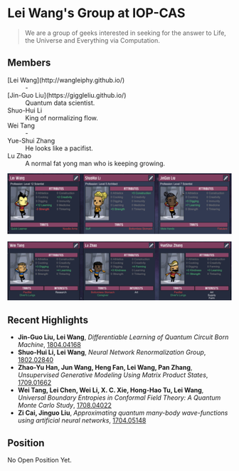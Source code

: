 # Lei Wang's Group at IOP-CAS
> We are a group of geeks interested in seeking for the answer to Life, the Universe and Everything via Computation.  

## Members
<dl>
<dt> [Lei Wang](http://wangleiphy.github.io/) </dt><dd>-</dd>
<dt> [Jin-Guo Liu](https://giggleliu.github.io/)</dt><dd>Quantum data scientist.</dd>
<dt> Shuo-Hui Li</dt><dd>King of normalizing flow.</dd>
<dt> Wei Tang</dt><dd>-</dd>
<dt> Yue-Shui Zhang</dt><dd>He looks like a pacifist.</dd>
<dt> Lu Zhao</dt><dd>A normal fat yong man who is keeping growing.</dd>
</dl>

![](/static/img/leiwanggroup.png)

![](/static/img/leiwanggroup-2.png)

## Recent Highlights

* **Jin-Guo Liu, Lei Wang**, *Differentiable Learning of Quantum Circuit Born Machine*, [1804.04168](https://arxiv.org/abs/1804.04168) 
* **Shuo-Hui Li, Lei Wang**, *Neural Network Renormalization Group*, [1802.02840](https://arxiv.org/abs/1802.02840) 
* **Zhao-Yu Han, Jun Wang, Heng Fan, Lei Wang, Pan Zhang**, *Unsupervised Generative Modeling Using Matrix Product States*, [1709.01662](https://arxiv.org/abs/1709.01662)
* **Wei Tang, Lei Chen, Wei Li, X. C. Xie, Hong-Hao Tu, Lei Wang**, *Universal Boundary Entropies in Conformal Field Theory: A Quantum Monte  Carlo Study*, [1708.04022](https://arxiv.org/abs/1708.04022) 
* **Zi Cai, Jinguo Liu**, *Approximating quantum many-body wave-functions using artificial neural networks*, [1704.05148](https://arxiv.org/abs/1704.05148)

## Position

No Open Position Yet.
